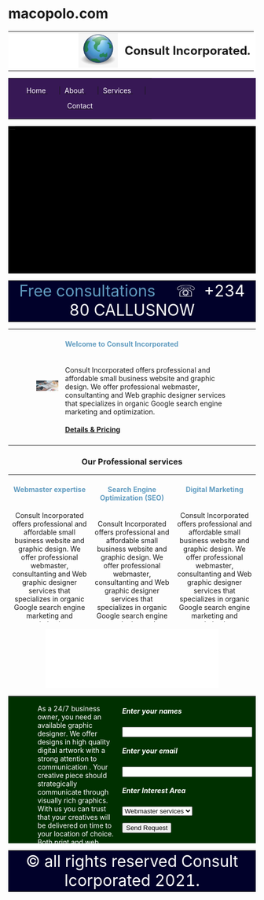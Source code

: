 


# macopolo.com

<!Doctype html >
<html>
<head>
<title> Home Page</title>
<link rel="icon" type="image/jpg" 
href="images/logo/globe.jpg"
/>
</head>
<body>
<!--banner /start -->


<!--navigtion /utitlity section -->

<table width="100%" border="0" bgcolor="#ffffff"><tr>
<td width="46%" align="right"> 
<img src="images/logo/globe.jpg" height="auto"  width="80px"/>

</td>
<td> <font color="" size="+2"><b>Consult Incorporated.</b></font>
 </td>
</tr></table>



<table width="100%" border="0" bgcolor="#371855"><tr><td align="center">

&nbsp; &nbsp; &nbsp; &nbsp; 
<a href="home.html"><font color="#ffffff" size="">   Home </font> </a>
&nbsp; &nbsp; &nbsp; |&nbsp; 
 <a href="about.html"> <font color="#ffffff" size="">  About   </font>  </a> 
&nbsp; &nbsp; &nbsp; |&nbsp; 
  <a href="services.html"> <font color="#ffffff" size="">  Services   </font>   </a> 
&nbsp; &nbsp; &nbsp; |&nbsp; 

 <a href="contact.html">  <font color="#ffffff" size="">  Contact  </font>     

 </td></tr></table>

<table width="100%" height="300px" border="0" bgcolor="#" 
background="images/banner/banner.png"><tr valign="top">

<td align="center">

<!--banner /end -->
</td> </tr></table>



<!--section one -->
<table width="100%" height="auto" border="0" bgcolor="#01012A" 
background="">
<tr valign="top"><td align="center">
 <font color="#619CC0" size="+3">Free consultations
 &nbsp;&nbsp;
 
 </font>
&nbsp;
 <font color="#ffffff" size="+3"> &#9743; &nbsp;+234 80 CALLUSNOW
</font>

</td> </tr></table>





<!--section two-->
<table width="100%" height="auto" border="0" bgcolor="" 
background="" cellpadding="20px" >
<tr valign="top">
<td  width="10%">

</td>
<td  valign="middle">
<p>
<img src="images/banner/training.jpg" width="300px">
</p>
</td>

<td>
 <font  color="#619CC0" size=""> 
 <h4>Welcome to Consult Incorporated</h4>
</font>

<br>
Consult Incorporated offers professional and affordable small business
 website and graphic design.
We offer   professional webmaster, consultanting  and Web
 graphic designer services  that specializes in organic Google 
 search engine marketing and optimization.
</br>

<h4>
<a href="details.html" target="_blank">
Details & Pricing
</a>


<td  width="10%">

</td>
</td> </tr></table>


<center>
<p>

<h3>Our Professional services</h3>

</p>


<!--section three -->
<table width="90%" height="300px" border="0" bgcolor="" 
background="" cellpadding="10px" cellspacing="11px">
<tr valign="top">


<td   align="center">
 <font  color="#619CC0" > 
 <h4>Webmaster expertise</h4>
</font>

<br>
Consult Incorporated offers professional and affordable small business
 website and graphic design.
We offer   professional webmaster, consultanting  and Web
 graphic designer services  that specializes in organic Google 
 search engine marketing and optimization.
</br>

<h4>
<a href="details.html" target="_blank">
Details & Pricing
</a>
</td>

<td   align="center">
 <font  color="#619CC0" > 
 <h4>Search Engine Optimization (SEO) </h4>
</font>

<br>
Consult Incorporated offers professional and affordable small business
 website and graphic design.
We offer   professional webmaster, consultanting  and Web
 graphic designer services  that specializes in organic Google 
 search engine marketing and optimization.
</br>

<h4>
<a href="details.html" target="_blank">
Details & Pricing
</a>
</td>

<td  align="center"  >
 <font  color="#619CC0" > 
 <h4>Digital Marketing </h4>
</font>

<br>
Consult Incorporated offers professional and affordable small business
 website and graphic design.
We offer   professional webmaster, consultanting  and Web
 graphic designer services  that specializes in organic Google 
 search engine marketing and optimization.
</br>

<h4>
<a href="details.html" target="_blank">
Details & Pricing
</a>
</td>



</tr></table>


<iframe
src="socialmedia1.html"
width="70%"
height="120px"
scrolling="no"
frameborder=0
>

</iframe>


</center>



<!--section three -->
<table width="100%" height="300px" border="0" bgcolor=rgba("143,58,132,0.2")
background="" cellpadding="25px" cellspacing="11px">
<tr valign="top">

<td  width="11%">
<p>

</p>

</td>




<td  width="35%">
<p>
<font color="#ffffff">
As a 24/7 business owner, you need an available graphic 
designer. We offer designs in high quality digital
 artwork with a strong attention to communication
 . Your creative piece should strategically
 communicate through visually rich graphics. 
 With us you can trust that your creatives
 will be delivered on time to your location of
 choice. Both print and web design to suppor
 t all your material marketing needs.
</font>
</p>

</td>

<td  >
<p>
<form action="" method="POST">
<font color="#ffffff">
<label for="name" id="name">
<h5>Enter your names</h5>
</label>

<input type="text" name="names" size="30">


<label for="email" id="email">
<h5>Enter your email</h5>
</label>
<input type="email" name="email" size="30">

<label for="options" id="options">
<h5>Enter Interest Area</h5>

<select name="options" size="">
<option value="webmaster_service">Webmaster services </option>
<option value="digital_marketing"> Digital marketing </option>
<option value="seo">SEO </option>
</select>
</label>
<p>
<input type="submit" value="Send Request">
</p>
</font>
</form>
</p>

</td>


</tr></table>






<footer>
<!--section one -->
<table width="100%" height="auto" border="0" bgcolor="#01012A" cellpadding="20px"
background="">
<tr valign="top"><td align="center">
<font color="#ffffff" size="+3">
&copy;	all rights reserved Consult Icorporated 2021.
</font>
</td> </tr></table>
</footer>
</body>
</html>
